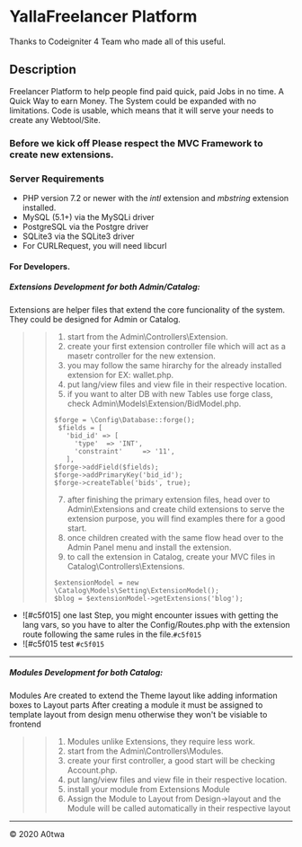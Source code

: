 # YallaFreelancer Platform 
Thanks to Codeigniter 4 Team who made all of this useful.

## Description
Freelancer Platform to help people find paid quick, paid Jobs in no time.
A Quick Way to earn Money.
The System could be expanded with no limitations.
Code is usable, which means that it will serve your needs to create any Webtool/Site.

### Before we kick off Please respect the MVC Framework to create new extensions. ######

### Server Requirements
* PHP version 7.2 or newer with the *intl* extension and *mbstring* extension installed.
* MySQL (5.1+) via the MySQLi driver
* PostgreSQL via the Postgre driver
* SQLite3 via the SQLite3 driver
* For CURLRequest, you will need libcurl
 
#### For Developers.
##### Extensions Development for both Admin/Catalog:
Extensions are helper files that extend the core funcionality of the system.
They could be designed for Admin or Catalog.
>
> > 1. start from the Admin\Controllers\Extension.
> > 2. create your first extension controller file which will act as a masetr controller for the new extension.
> > 3. you may follow the same hirarchy for the already installed extension for EX: wallet.php.
> > 4. put lang/view files and view file in their respective location.
> > 5. if you want to alter DB with new Tables use forge class, check Admin\Models\Extension/BidModel.php.
> > <pre><code>$forge = \Config\Database::forge();
> >  $fields = [
> >    'bid_id' => [
> >      'type'  => 'INT',
> >      'constraint'     => '11',
> >    ],
> > $forge->addField($fields);
> > $forge->addPrimaryKey('bid_id');
> > $forge->createTable('bids', true);</code></pre>
> > 7. after finishing the primary extension files, head over to Admin\Extensions and create child extensions to serve the extension purpose, you will find examples there for a good start.
> > 6. once children created with the same flow head over to the Admin Panel menu and install the extension.
> > 7. to call the extension in Catalog, create your MVC files in Catalog\Controllers\Extensions.
> > <pre><code>$extensionModel = new \Catalog\Models\Setting\ExtensionModel();
> > $blog = $extensionModel->getExtensions('blog');</code></pre>
- ![#c5f015] one last Step, you might encounter issues with getting the lang vars, so you have to alter the Config/Routes.php with the extension route following the same rules in the file.`#c5f015`
- ![#c5f015 test `#c5f015`


>
*****
##### Modules Development for both Catalog:
Modules Are created to extend the Theme layout like adding information boxes to Layout parts 
After creating a module it must be assigned to template layout from design menu otherwise they won't be visiable to frontend
>
> > 1. Modules unlike Extensions, they require less work.
> > 2. start from the Admin\Controllers\Modules.
> > 3. create your first controller, a good start will be checking Account.php.
> > 4. put lang/view files and view file in their respective location.
> > 5. install your module from Extensions Module 
> > 10. Assign the Module to Layout from Design->layout and the Module will be called automatically in their respective layout
>
*****








<div class="footer">
        &copy; 2020 A0twa
</div>
